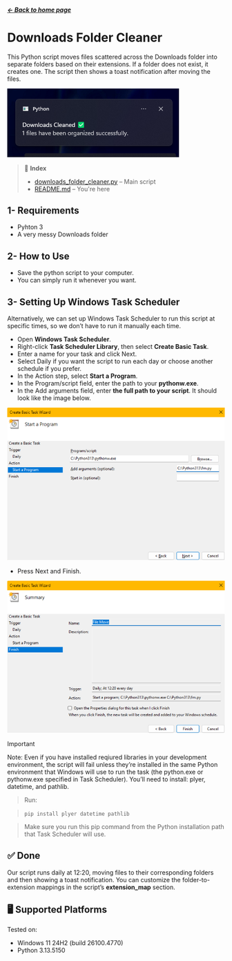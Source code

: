 ##### <a href="/README.md">← Back to home page</a>

#  Downloads Folder Cleaner
This Python script moves files scattered across the Downloads folder into separate folders based on their extensions. If a folder does not exist, it creates one. The script then shows a toast notification after moving the files.

![pic6](/docs/guides/img%20sources/img06.png)



>📄 **Index**
> - [downloads_folder_cleaner.py](../../scripting/windows/downloads_folder_cleaner.py) – Main script
> - [README.md](./downloads_folder_cleaner.md)  – You're here


## 1- Requirements
 - Pyhton 3
 - A very messy Downloads folder

 ## 2- How to Use

 - Save the python script to your computer.
 - You can simply run it whenever you want.

 ## 3- Setting Up Windows Task Scheduler

 Alternatively, we can set up Windows Task Scheduler to run this script at specific times, so we don’t have to run it manually each time.

- Open **Windows Task Scheduler**.
- Right-click **Task Scheduler Library**, then select **Create Basic Task**.
- Enter a name for your task and click Next.
- Select Daily if you want the script to run each day or choose another schedule if you prefer.
- In the Action step, select **Start a Program**.
- In the Program/script field, enter the path to your **pythonw.exe**.
- In the Add arguments field, enter **the full path to your script**. It should look like the image below.

 ![pic7](/docs/guides/img%20sources/img07.png)

- Press Next and Finish.

![pic8](/docs/guides/img%20sources/img08.png)

> [!IMPORTANT]
> Note: Even if you have installed reqiured libraries in your development environment, the script will fail unless they’re installed in the same Python environment that Windows will use to run the task (the python.exe or pythonw.exe specified in Task Scheduler). You’ll need to install: plyer, datetime, and pathlib. 

> Run: 

> ``` pip install plyer datetime pathlib ```

> Make sure you run this pip command from the Python installation path that Task Scheduler will use.


## ✅ Done

Our script runs daily at 12:20, moving files to their corresponding folders and then showing a toast notification. You can customize the folder-to-extension mappings in the script’s **extension_map** section.


## 🖥 Supported Platforms
Tested on:
- Windows 11 24H2 (build 26100.4770)
- Python 3.13.5150